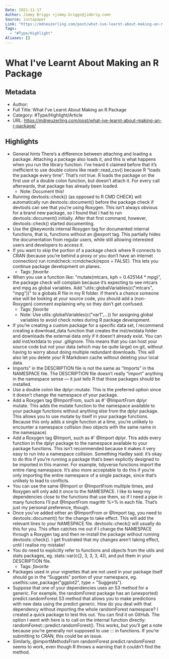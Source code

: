 ```yaml
---
Date: 2021-11-17
Author: Jimmy Briggs <jimmy.briggs@jimbrig.com>
Source: instapaper
Link: "https://mdneuzerling.com/post/what-ive-learnt-about-making-an-r-package/"
Tags:
  - "#Type/Highlight"
Aliases: []
---
```


# What I've Learnt About Making an R Package

## Metadata

* Author: 
* Full Title: What I've Learnt About Making an R Package
* Category: #Type/Highlight/Article
* URL: https://mdneuzerling.com/post/what-ive-learnt-about-making-an-r-package/

## Highlights

* General hints
  There’s a difference between attaching and loading a package. Attaching a package also loads it, and this is what happens when you run the library function.
  I’ve heard it claimed before that it’s inefficient to use double colons like readr::read_csv() because R “loads the package every time”. That’s not true. R loads the package on the first use of a double colon function, but doesn’t attach it. For every call afterwards, that package has already been loaded.
  * Note: Document this!
* Running devtools::check() (as opposed to R CMD CHECK) will automatically run devtools::document() before the package check if devtools can see that you’re using Roxygen. This isn’t always obvious for a brand new package, so I found that I had to run devtools::document() initially. After that first command, however, devtools::check() started documenting.
* Use the @keywords internal Roxygen tag for documented internal functions, that is, functions without an @export tag. This partially hides the documentation from regular users, while still allowing interested users and developers to access it.
* If you want to skip the portion of a package check where R connects to CRAN (because you’re behind a proxy or you don’t have an internet connection) run rcmdcheck::rcmdcheck(repos = FALSE). This lets you continue package development on planes.
  * Tags: *favorite* 
* When you use a function like:
  "mutate(mtcars, kph = 0.425144 * mpg)",
  the package check will complain because it’s expecting to see mtcars and mpg as global variables.
  Add
  "utils::globalVariables(c("mtcars", "mpg"))"
  to a globals.R file in my R folder.
  If there’s a chance someone else will be looking at your source code, you should add a (non-Roxygen) comment explaining why so they don’t get confused.
  * Tags: *favorite* 
  * Note: Use utils::globalVariables(c("var1",...)) for assigning global variables to avoid check notes during R package development.
* If you’re creating a custom package for a specific data set, I recommend creating a download_data function that creates the inst/extdata folder and downloads the external data only if it doesn’t already exist. You can add inst/extdata to your .gitignore. This means that you can host your source code but not your data (which may be quite large) on git, without having to worry about doing multiple redundant downloads. This will also let you delete your R Markdown cache without deleting your local data.
* Imports” in the DESCRIPTION file is not the same as “Imports” in the NAMESPACE file. The DESCRIPTION file doesn’t really “import” anything in the namespace sense — it just tells R that those packages should be installed.
* Use a double colon like dplyr::mutate. This is the preferred option since it doesn’t change the namespace of your package.
* Add a Roxygen tag @ImportFrom, such as #' @ImportFrom dplyr mutate. This adds the mutate function to the namespace available to your package functions without anything else from the dplyr package. This allows you to use mutate by itself in your package functions. Because this only adds a single function at a time, you’re unlikely to encounter a namespace collision (two objects with the same name in the namespace).
* Add a Roxygen tag @Import, such as #' @Import dplyr. This adds every function in the dplyr package to the namespace available to your package functions. This isn’t recommended because it makes it very easy to run into a namespace collision.
  Something Hadley said: it’s okay to do this if you’re running a package that’s been explicitly designed to be imported in this manner. For example, tidyverse functions import the entire rlang namespace. It’s also more acceptable to do this if you’re only importing the entire namespace of a single package, since that’s unlikely to lead to conflicts.
* You can use the same @Import or @ImportFrom multiple times, and Roxygen will only add it once to the NAMESPACE. I like to keep my dependencies close to the functions that use them, so if I need a pipe in many functions I’ll put @ImportFrom magrittr %>% in each file. That’s just my personal preference, though.
* Once you’ve added either an @ImportFrom or @Import tag, you need to devtools::document() for the change to take effect. This will add the relevant lines to your NAMESPACE file. devtools::check() will usually do this for you.
  This often catches me out if I change the NAMESPACE through a Roxygen tag and then re-install the package without running devtools::check(). I get frustrated that my changes aren’t taking effect, until I realise my mistake!
* You do need to explicitly refer to functions and objects from the utils and stats packages, eg. stats::var(c(2, 3, 3, 3, 4)), and put them in your DESCRIPTION file.
  * Tags: *favorite* 
* Packages used in your vignettes that are not used in your package itself should go in the “Suggests” portion of your namespace, eg. usethis::use_package("ggplot2", type = "Suggests").
* Suppose that one of your dependencies uses an S3 method for a generic. For example, the randomForest package has an (unexported) predict.randomForest S3 method that allows you to make predictions with new data using the predict generic. How do you deal with that dependency without importing the whole randomForest namespace?
  I created a quick package to test this out. You can find it on GitHub.
  The option I went with here is to call on the internal function directly: randomForest:::predict.randomForest(). This works, but you’ll get a note because you’re generally not supposed to use ::: in functions. If you’re submitting to CRAN, this could be an issue.
* Similarly, @importMethodsFrom randomForest predict.randomForest seems to work, even though R throws a warning that it couldn’t find the method.
